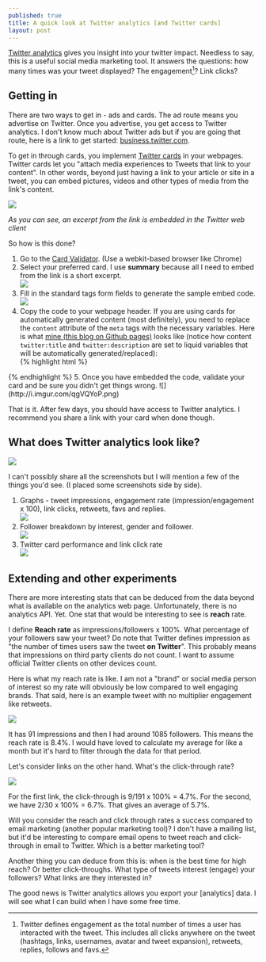 ```yaml
---
published: true
title: A quick look at Twitter analytics [and Twitter cards]
layout: post
---
```

[Twitter analytics](https://analytics.twitter.com/) gives you insight into your twitter impact. Needless to say, this is a useful social media marketing tool. It answers the questions: how many times was your tweet displayed? The engagement[^1]? Link clicks?

## Getting in

There are two ways to get in - ads and cards. The ad route means you advertise on Twitter. Once you advertise, you get access to Twitter analytics. I don't know much about Twitter ads but if you are going that route, here is a link to get started: [business.twitter.com](https://business.twitter.com/).

To get in through cards, you implement [Twitter cards](https://dev.twitter.com/cards) in your webpages. Twitter cards let you "attach media experiences to Tweets that link to your content". In other words, beyond just having a link to your article or site in a tweet, you can embed pictures, videos and other types of media from the link's content.

![](http://i.imgur.com/rAcu17z.png)

*As you can see, an excerpt from the link is embedded in the Twitter web client*

So how is this done?

1. Go to the [Card Validator](https://dev.twitter.com/docs/cards/validation/validator). (Use a webkit-based browser like Chrome)
2. Select your preferred card. I use **summary** because all I need to embed from the link is a short excerpt.   
![](http://i.imgur.com/pnYFhHN.png)
3. Fill in the standard tags form fields to generate the sample embed code.    
![](http://i.imgur.com/fVJXIcX.png)
4. Copy the code to your webpage header. If you are using cards for automatically generated content (most definitely), you need to replace the ```content``` attribute of the ```meta``` tags with the necessary variables. Here is what [mine (this blog on Github pages)](https://github.com/kehers/kehers.github.com/blob/master/_layouts/post.html) looks like (notice how content ```twitter:title``` and ```twitter:description``` are set to liquid variables that will be automatically generated/replaced):  
{% highlight html %}
<meta name="twitter:card" content="summary">
<meta name="twitter:site" content="@kehers">
<meta name="twitter:title" content="{{ "{{ page.title " }}}}">
<meta name="twitter:description" content="{{ "{{ content | strip_html | truncate: 200 " }}}}">
<meta name="twitter:creator" content="@kehers">{% endhighlight %}
5. Once you have embedded the code, validate your card and be sure you didn't get things wrong.    
![](http://i.imgur.com/qgVQYoP.png)

That is it. After few days, you should have access to Twitter analytics. I recommend you share a link with your card when done though.

## What does Twitter analytics look like?

![](http://i.imgur.com/uFRSmMj.png)

I can't possibly share all the screenshots but I will mention a few of the things you'd see. (I placed some screenshots side by side).

1. Graphs - tweet impressions, engagement rate (impression/engagement x 100), link clicks, retweets, favs and replies.    
![](http://i.imgur.com/uSc38n2.png)
2. Follower breakdown by interest, gender and follower.   
![](http://i.imgur.com/bkjNwyl.png)
3. Twitter card performance and link click rate   
![](http://i.imgur.com/z3Acy2N.png)

## Extending and other experiments

There are more interesting stats that can be deduced from the data beyond what is available on the analytics web page. Unfortunately, there is no analytics API. Yet. One stat that would be interesting to see is **reach** rate.

I define **Reach rate** as impressions/followers x 100%. What percentage of your followers saw your tweet? Do note that Twitter defines impression as "the number of times users saw the tweet **on Twitter**". This probably means that impressions on third party clients do not count. I want to assume official Twitter clients on other devices count.

Here is what my reach rate is like. I am not a "brand" or social media person of interest so my rate will obviously be low compared to well engaging brands. That said, here is an example tweet with no multiplier engagement like retweets. 

![](http://i.imgur.com/LG5Q8O6.png)

It has 91 impressions and then I had around 1085 followers. This means the reach rate is 8.4%. I would have loved to calculate my average for like a month but it's hard to filter through the data for that period.

Let's consider links on the other hand. What's the click-through rate?

![](http://i.imgur.com/uvfOqYJ.png)

For the first link, the click-through is 9/191 x 100% = 4.7%. For the second, we have 2/30 x 100% = 6.7%. That gives an average of 5.7%.

Will you consider the reach and click through rates a success compared to email marketing (another popular marketing tool)? I don't have a mailing list, but it'd be interesting to compare email opens to tweet reach and click-through in email to Twitter. Which is a better marketing tool?

Another thing you can deduce from this is: when is the best time for high reach? Or better click-throughs. What type of tweets interest (engage) your followers? What links are they interested in?

The good news is Twitter analytics allows you export your [analytics] data. I will see what I can build when I have some free time.

[^1]: Twitter defines engagement as the total number of times a user has interacted with the tweet. This includes all clicks anywhere on the tweet (hashtags, links, usernames, avatar and tweet expansion), retweets, replies, follows and favs.